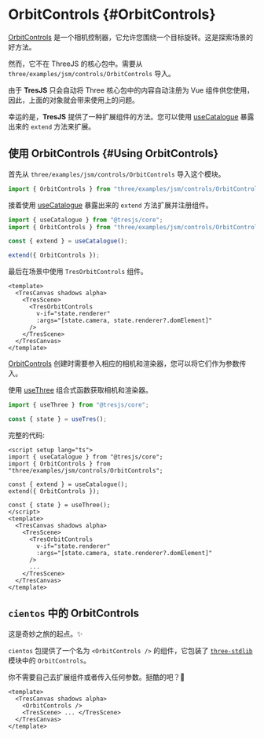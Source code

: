 # OrbitControls {#OrbitControls}

<StackBlitzEmbed projectId="tresjs-orbit-controls" />

[OrbitControls](https://threejs.org/docs/index.html?q=orbit#examples/en/controls/OrbitControls) 是一个相机控制器，它允许您围绕一个目标旋转。这是探索场景的好方法。

然而，它不在 ThreeJS 的核心包中。需要从 `three/examples/jsm/controls/OrbitControls` 导入。

由于 **TresJS** 只会自动将 Three 核心包中的内容自动注册为 Vue 组件供您使用，因此，上面的对象就会带来使用上的问题。

幸运的是，**TresJS** 提供了一种扩展组件的方法。您可以使用 [useCatalogue](/api/composables#usecatalog) 暴露出来的 `extend` 方法来扩展。

## 使用 OrbitControls {#Using OrbitControls}

首先从 `three/examples/jsm/controls/OrbitControls` 导入这个模块。

```js
import { OrbitControls } from "three/examples/jsm/controls/OrbitControls";
```

接着使用 [useCatalogue](/api/composables#usecatalog) 暴露出来的 `extend` 方法扩展并注册组件。

```js
import { useCatalogue } from "@tresjs/core";
import { OrbitControls } from "three/examples/jsm/controls/OrbitControls";

const { extend } = useCatalogue();

extend({ OrbitControls });
```

最后在场景中使用 `TresOrbitControls` 组件。

```vue
<template>
  <TresCanvas shadows alpha>
    <TresScene>
      <TresOrbitControls
        v-if="state.renderer"
        :args="[state.camera, state.renderer?.domElement]"
      />
    </TresScene>
  </TresCanvas>
</template>
```

[OrbitControls](https://threejs.org/docs/index.html?q=orbit#examples/en/controls/OrbitControls) 创建时需要参入相应的相机和渲染器，您可以将它们作为参数传入。

使用 [useThree](/api/composables#usethree) 组合式函数获取相机和渲染器。

```ts
import { useThree } from "@tresjs/core";

const { state } = useTres();
```

完整的代码:

```vue
<script setup lang="ts">
import { useCatalogue } from "@tresjs/core";
import { OrbitControls } from "three/examples/jsm/controls/OrbitControls";

const { extend } = useCatalogue();
extend({ OrbitControls });

const { state } = useThree();
</script>
<template>
  <TresCanvas shadows alpha>
    <TresScene>
      <TresOrbitControls
        v-if="state.renderer"
        :args="[state.camera, state.renderer?.domElement]"
      />
      ...
    </TresScene>
  </TresCanvas>
</template>
```

## `cientos` 中的 OrbitControls

这是奇妙之旅的起点。✨

`cientos` 包提供了一个名为 `<OrbitControls />` 的组件，它包装了 [`three-stdlib`](https://github.com/pmndrs/three-stdlib) 模块中的 `OrbitControls`。

你不需要自己去扩展组件或者传入任何参数。挺酷的吧？💯

```vue
<template>
  <TresCanvas shadows alpha>
    <OrbitControls />
    <TresScene> ... </TresScene>
  </TresCanvas>
</template>
```

